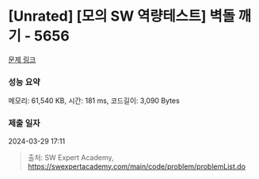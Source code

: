 # [Unrated] [모의 SW 역량테스트] 벽돌 깨기 - 5656 

[문제 링크](https://swexpertacademy.com/main/code/problem/problemDetail.do?contestProbId=AWXRQm6qfL0DFAUo) 

### 성능 요약

메모리: 61,540 KB, 시간: 181 ms, 코드길이: 3,090 Bytes

### 제출 일자

2024-03-29 17:11



> 출처: SW Expert Academy, https://swexpertacademy.com/main/code/problem/problemList.do